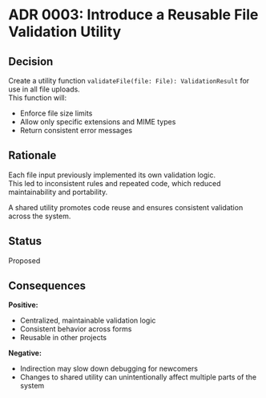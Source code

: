 # ADR 0003: Introduce a Reusable File Validation Utility

## Decision
Create a utility function `validateFile(file: File): ValidationResult` for use in all file uploads.  
This function will:
- Enforce file size limits
- Allow only specific extensions and MIME types
- Return consistent error messages

## Rationale
Each file input previously implemented its own validation logic.  
This led to inconsistent rules and repeated code, which reduced maintainability and portability.

A shared utility promotes code reuse and ensures consistent validation across the system.

## Status
Proposed

## Consequences
**Positive:**
- Centralized, maintainable validation logic
- Consistent behavior across forms
- Reusable in other projects

**Negative:**
- Indirection may slow down debugging for newcomers
- Changes to shared utility can unintentionally affect multiple parts of the system